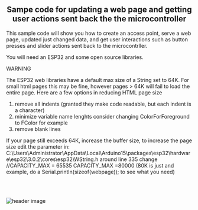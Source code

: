 
<b><h2><center>Sampe code for updating a web page and getting user actions sent back the the microcontroller</center></h1></b>

This sample code will show you how to create an access point, serve a web page, updated just changed data, and get user interactions such as button presses and slider actions sent back to the microcontrller.

You will need an ESP32 and some open source libraries.

WARNING

The ESP32 web libraries have a default max size of a String set to 64K. For small html pages this may be fine, however pages > 64K will fail to load the entire page. Here are a few options in reducing HTML page size
1. remove all indents (granted they make code readable, but each indent is a character)
2. minimize variable name lenghts consider changing ColorForForeground to FColor for example
3. remove blank lines

If your page still exceeds 64K, increase the buffer size, to increase the page size edit the parameter in:
C:\Users\Administrator\AppData\Local\Arduino15\packages\esp32\hardware\esp32\3.0.2\cores\esp32\WString.h
around line 335 change
//CAPACITY_MAX = 65535
CAPACITY_MAX =80000 (80K is just and example, do a Serial.println(sizeof(webpage)); to see what you need)



<br>
<br>

![header image](https://raw.github.com/KrisKasprzak/ESP32_WebPage/master/screen.jpg)
